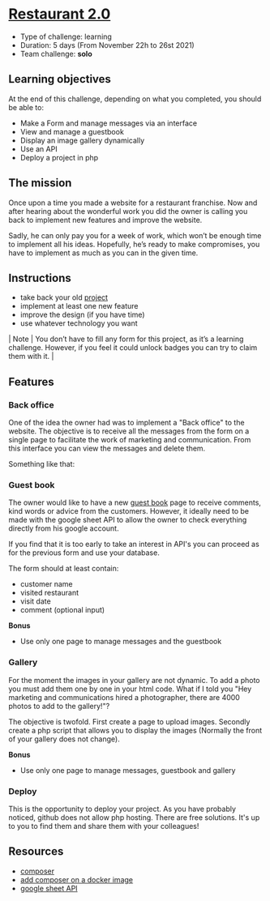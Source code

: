 # [Restaurant 2.0](https://github.com/becodeorg/BXL-Swartz-4-27/blob/master/2.The-Hill/2.PHP/Restaurant2.0PHP.md)

* Type of challenge: learning 
* Duration: 5 days (From November 22h to 26st 2021)
* Team challenge: **solo**

## Learning objectives
At the end of this challenge, depending on what you completed, you should be able to:

* Make a Form and manage messages via an interface
* View and manage a guestbook
* Display an image gallery dynamically
* Use an API
* Deploy a project in php

## The mission
Once upon a time you made a website for a restaurant franchise. Now and after hearing about the wonderful work you did the owner is calling you back to implement new features and improve the website.

Sadly, he can only pay you for a week of work, which won’t be enough time to implement all his ideas. Hopefully, he’s ready to make compromises, you have to implement as much as you can in the given time.

## Instructions
* take back your old [project](https://github.com/luisromeroaraya/restaurant-css-framework/README.md)
* implement at least one new feature
* improve the design (if you have time)
* use whatever technology you want

| Note | You don’t have to fill any form for this project, as it’s a learning challenge. However, if you feel it could unlock badges you can try to claim them with it. |

## Features
### Back office
One of the idea the owner had was to implement a "Back office" to the website. The objective is to receive all the messages from the form on a single page to facilitate the work of marketing and communication. From this interface you can view the messages and delete them.

Something like that:



### Guest book
The owner would like to have a new [guest book](https://en.wikipedia.org/wiki/Guestbook) page to receive comments, kind words or advice from the customers. However, it ideally need to be made with the google sheet API to allow the owner to check everything directly from his google account.

If you find that it is too early to take an interest in API's you can proceed as for the previous form and use your database.

The form should at least contain:
* customer name
* visited restaurant
* visit date
* comment (optional input)

**Bonus**
* Use only one page to manage messages and the guestbook

### Gallery
For the moment the images in your gallery are not dynamic. To add a photo you must add them one by one in your html code. What if I told you "Hey marketing and communications hired a photographer, there are 4000 photos to add to the gallery!"?

The objective is twofold. First create a page to upload images. Secondly create a php script that allows you to display the images (Normally the front of your gallery does not change).

**Bonus**
* Use only one page to manage messages, guestbook and gallery

### Deploy
This is the opportunity to deploy your project. As you have probably noticed, github does not allow php hosting. There are free solutions. It's up to you to find them and share them with your colleagues!

## Resources
* [composer](https://getcomposer.org/)
* [add composer on a docker image](https://tinyurl.com/yxda5q7o)
* [google sheet API](https://developers.google.com/sheets/api/quickstart/php)
